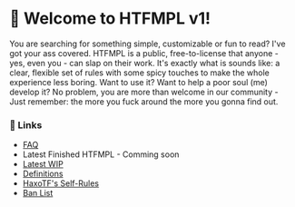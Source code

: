 # 📜 Welcome to HTFMPL v1!
You are searching for something simple, customizable or fun to read? I've got your ass covered. HTFMPL is a public, free-to-license that anyone - yes, even you - can slap on their work. It's exactly what is sounds like: a clear, flexible set of rules with some spicy touches to make the whole experience less boring. Want to use it? Want to help a poor soul (me) develop it? No problem, you are more than welcome in our community - Just remember: the more you fuck around the more you gonna find out.


### 🔗 Links
- [FAQ](FAQ.md)
- Latest Finished HTFMPL - Comming soon
- [Latest WIP](HTFMPL-v1.0.md)
- [Definitions](definitions.md)
- [HaxoTF's Self-Rules](self-rules.md)
- [Ban List](ban-list.md)